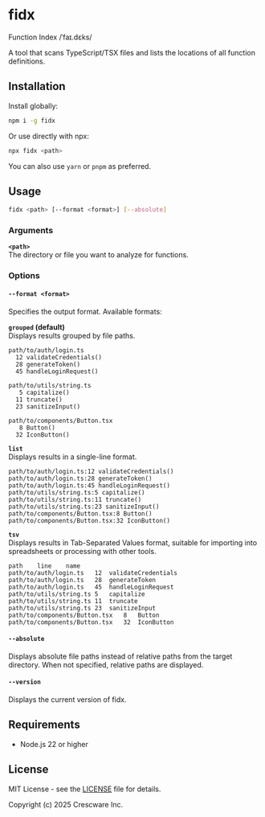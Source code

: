 # fidx

Function Index /ˈfaɪ.dɛks/

A tool that scans TypeScript/TSX files and lists the locations of all function definitions.

## Installation

Install globally:

```bash
npm i -g fidx
```

Or use directly with npx:

```bash
npx fidx <path>
```

You can also use `yarn` or `pnpm` as preferred.

## Usage

```bash
fidx <path> [--format <format>] [--absolute]
```

### Arguments

**`<path>`**  
The directory or file you want to analyze for functions.

### Options

#### `--format <format>`
Specifies the output format. Available formats:

**`grouped` (default)**  
Displays results grouped by file paths.

```
path/to/auth/login.ts
  12 validateCredentials()
  28 generateToken()
  45 handleLoginRequest()

path/to/utils/string.ts
   5 capitalize()
  11 truncate()
  23 sanitizeInput()

path/to/components/Button.tsx
   8 Button()
  32 IconButton()
```

**`list`**  
Displays results in a single-line format.

```
path/to/auth/login.ts:12 validateCredentials()
path/to/auth/login.ts:28 generateToken()
path/to/auth/login.ts:45 handleLoginRequest()
path/to/utils/string.ts:5 capitalize()
path/to/utils/string.ts:11 truncate()
path/to/utils/string.ts:23 sanitizeInput()
path/to/components/Button.tsx:8 Button()
path/to/components/Button.tsx:32 IconButton()
```

**`tsv`**  
Displays results in Tab-Separated Values format, suitable for importing into spreadsheets or processing with other tools.

```
path	line	name
path/to/auth/login.ts	12	validateCredentials
path/to/auth/login.ts	28	generateToken
path/to/auth/login.ts	45	handleLoginRequest
path/to/utils/string.ts	5	capitalize
path/to/utils/string.ts	11	truncate
path/to/utils/string.ts	23	sanitizeInput
path/to/components/Button.tsx	8	Button
path/to/components/Button.tsx	32	IconButton
```

#### `--absolute`
Displays absolute file paths instead of relative paths from the target directory. When not specified, relative paths are displayed.

#### `--version`
Displays the current version of fidx.

## Requirements

- Node.js 22 or higher

## License

MIT License - see the [LICENSE](LICENSE) file for details.

Copyright (c) 2025 Crescware Inc.
